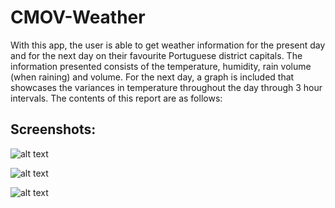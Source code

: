# CMOV-Weather

With this app, the user is able to get weather information for the present day and for the next day on their favourite Portuguese district capitals. The information presented consists of the temperature, humidity, rain volume (when raining) and volume. For the next day, a graph is included that showcases the variances in temperature throughout the day through 3 hour intervals. The contents of this report are as follows:

## Screenshots:

![alt text](https://github.com/zepedrob16/CMOV-Weather/blob/master/Imgs/StormDesktop.png "Logo Title Text 1")


![alt text](https://github.com/zepedrob16/CMOV-Weather/blob/master/Imgs/clear.jpg "Logo Title Text 1")


![alt text](https://github.com/zepedrob16/CMOV-Weather/blob/master/Imgs/rain.jpg "Logo Title Text 1")

